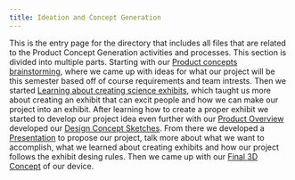 ```yaml
---
title: Ideation and Concept Generation
---
```


This is the entry page for the directory that includes all files that are related to the Product Concept Generation activities and processes. This section is divided into multiple parts. Starting with our [Product concepts brainstorming](ProductConceptsBrainstorming.md), where we came up with ideas for what our project will be this semester based off of course requirements and team intrests. Then we started [Learning about creating science exhibits](Articles.md), which taught us more about creating an exhibit that can excit people and how we can make our project into an exhibit. After learning how to create a proper exhibit we started to develop our project idea even further with our [Product Overview](Productoverview.md) developed our [Design Concept Sketches](DesignConceptSketch.md). From there we developed a [Presentation](PresentationVideo.md) to propose our project, talk more about what we want to accomplish, what we learned about creating exhibits and how our project follows the exhibit desing rules. Then we came up with our [Final 3D Concept](Final_Concept.md) of our device.

